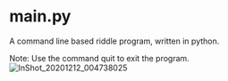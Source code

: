 # main.py
A command line based riddle program, written in python. 



Note:
Use the command quit to exit the program. 
![InShot_20201212_004738025](https://user-images.githubusercontent.com/74001397/101962289-78e1ab80-3c14-11eb-808b-f9ff458fd26a.jpg)

